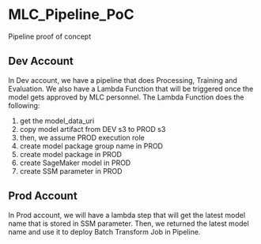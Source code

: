 # MLC_Pipeline_PoC
Pipeline proof of concept

## Dev Account
In Dev account, we have a pipeline that does Processing, Training and Evaluation. We also have a Lambda Function that will be triggered once the model gets approved by MLC personnel.
The Lambda Function does the following:
  1. get the model_data_uri
  2. copy model artifact from DEV s3 to PROD s3
  3. then, we assume PROD execution role
  4. create model package group name in PROD
  5. create model package in PROD
  6. create SageMaker model in PROD
  7. create SSM parameter in PROD

## Prod Account
In Prod account, we will have a lambda step that will get the latest model name that is stored in SSM parameter. Then, we returned the latest model name and use it to deploy Batch Transform Job in Pipeline.

